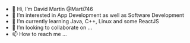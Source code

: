 - 👋 Hi, I’m David Martin @Marti746
- 👀 I’m interested in App Development as well as Software Development
- 🌱 I’m currently learning Java, C++, Linux and some ReactJS
- 💞️ I’m looking to collaborate on ...
- 📫 How to reach me ...

<!---
Marti746/Marti746 is a ✨ special ✨ repository because its `README.md` (this file) appears on your GitHub profile.
You can click the Preview link to take a look at your changes.
--->
